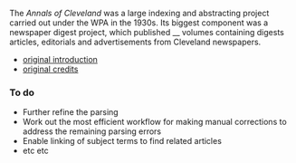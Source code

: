 The *Annals of Cleveland* was a large indexing and abstracting project
carried out under the WPA in the 1930s. Its biggest component was a
newspaper digest project, which published __ volumes containing digests
articles, editorials and advertisements from Cleveland newspapers.

- [original introduction](source/introduction/)
- [original credits](source/credits/)


### To do

- Further refine the parsing
- Work out the most efficient workflow for making manual corrections to
  address the remaining parsing errors
- Enable linking of subject terms to find related articles
- etc etc